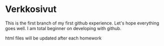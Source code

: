 # Verkkosivut
This is the first branch of my first github experience.
Let's hope everything goes well.
I am total beginner on developing with github.

html files will be updated after each homework
